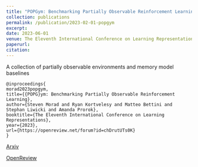 ```yaml
---
title: "POPGym: Benchmarking Partially Observable Reinforcement Learning"
collection: publications
permalink: /publication/2023-02-01-popgym
excerpt: 
date: 2023-06-01
venue: The Eleventh International Conference on Learning Representations
paperurl: 
citation: 
---
```



A collection of partially observable environments and memory model baselines

```
@inproceedings{
morad2023popgym,
title={{POPG}ym: Benchmarking Partially Observable Reinforcement Learning},
author={Steven Morad and Ryan Kortvelesy and Matteo Bettini and Stephan Liwicki and Amanda Prorok},
booktitle={The Eleventh International Conference on Learning Representations},
year={2023},
url={https://openreview.net/forum?id=chDrutUTs0K}
}
```

[Arxiv](https://arxiv.org/abs/2306.13826)

[OpenReview](https://openreview.net/forum?id=chDrutUTs0K)
